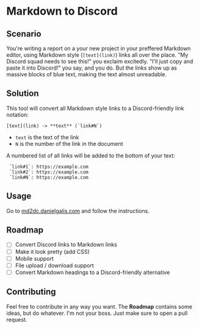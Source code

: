 # Markdown to Discord

## Scenario
You're writing a report on a your new project in your preffered Markdown editor, using Markdown style (`[text](link)`) links all over the place. "My Discord squad needs to see this!" you exclaim excitedly. "I'll just copy and paste it into Discord!" you say, and you do. But the links show up as massive blocks of blue text, making the text almost unreadable.

## Solution
This tool will convert all Markdown style links to a Discord-friendly link notation:

```[text](link) -> **text** (`link#N`)```
- `text` is the text of the link
- `N` is the number of the link in the document

A numbered list of all links will be added to the bottom of your text:

```
 `link#1`: https://example.com
 `link#2`: https://example.com
 `link#N`: https://example.com
```

## Usage
Go to [md2dc.danielgalis.com](https://md2dc.danielgalis.com) and follow the instructions.

## Roadmap
- [ ] Convert Discord links to Markdown links
- [ ] Make it look pretty (add CSS)
- [ ] Mobile support
- [ ] File upload / download support
- [ ] Convert Markdown headings to a Discord-friendly alternative

## Contributing
Feel free to contribute in any way you want. The **Roadmap** contains some ideas, but do whatever. I'm not your boss. Just make sure to open a pull request.